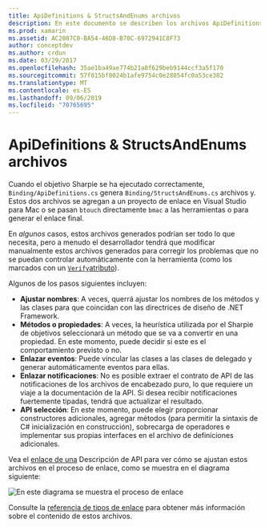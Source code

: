 ```yaml
---
title: ApiDefinitions & StructsAndEnums archivos
description: En este documento se describen los archivos ApiDefinitions.cs y StructsAndEnums.cs que genera Objective Sharpie. A continuación, estos archivos se usan para tener acceso al código de C#Objective-C desde.
ms.prod: xamarin
ms.assetid: AC2087C0-BA54-46D8-B70C-6972941C8F73
author: conceptdev
ms.author: crdun
ms.date: 03/29/2017
ms.openlocfilehash: 35ae1ba49ae774b21a8f629beb9144ccf3a5f170
ms.sourcegitcommit: 57f815bf0024b1afe9754c0e28054fc0a53ce302
ms.translationtype: MT
ms.contentlocale: es-ES
ms.lasthandoff: 09/06/2019
ms.locfileid: "70765695"
---
```

# <a name="apidefinitions--structsandenums-files"></a>ApiDefinitions & StructsAndEnums archivos

Cuando el objetivo Sharpie se ha ejecutado correctamente, `Binding/ApiDefinitions.cs` genera `Binding/StructsAndEnums.cs` archivos y.
Estos dos archivos se agregan a un proyecto de enlace en Visual Studio para Mac o se pasan `btouch` directamente `bmac` a las herramientas o para generar el enlace final.

En *algunos* casos, estos archivos generados podrían ser todo lo que necesita, pero a menudo el desarrollador tendrá que modificar manualmente estos archivos generados para corregir los problemas que no se puedan controlar automáticamente con la herramienta (como los marcados con un [ `Verify`atributo](~/cross-platform/macios/binding/objective-sharpie/platform/verify.md)).

Algunos de los pasos siguientes incluyen:

- **Ajustar nombres**: A veces, querrá ajustar los nombres de los métodos y las clases para que coincidan con las directrices de diseño de .NET Framework.
- **Métodos o propiedades**: A veces, la heurística utilizada por el Sharpie de objetivos seleccionará un método que se va a convertir en una propiedad. En este momento, puede decidir si este es el comportamiento previsto o no.
- **Enlazar eventos**: Puede vincular las clases a las clases de delegado y generar automáticamente eventos para ellas.
- **Enlazar notificaciones**: No es posible extraer el contrato de API de las notificaciones de los archivos de encabezado puro, lo que requiere un viaje a la documentación de la API. Si desea recibir notificaciones fuertemente tipadas, tendrá que actualizar el resultado.
- **API selección**: En este momento, puede elegir proporcionar constructores adicionales, agregar métodos (para permitir la sintaxis de C# inicialización en construcción), sobrecarga de operadores e implementar sus propias interfaces en el archivo de definiciones adicionales.

Vea el [enlace de una](~/cross-platform/macios/binding/objective-c-libraries.md) Descripción de API para ver cómo se ajustan estos archivos en el proceso de enlace, como se muestra en el diagrama siguiente:

![](apidefinitions-structsandenums-images/binding-flowchart.png "En este diagrama se muestra el proceso de enlace")

Consulte la [referencia de tipos de enlace](~/cross-platform/macios/binding/binding-types-reference.md) para obtener más información sobre el contenido de estos archivos.
